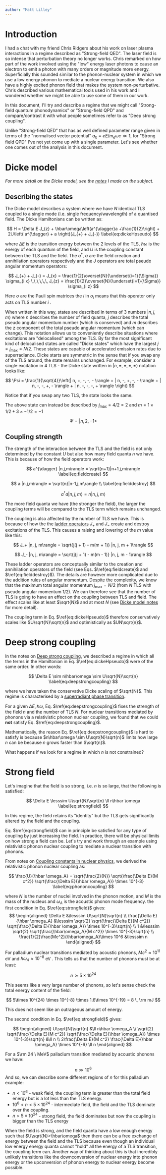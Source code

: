 ```yaml
---
author: "Matt Lilley"
---
```


# Introduction

I had a chat with my friend Chris Ridgers about his work on laser plasma interactions in a regime described as "Strong-field QED". The laser field is so intense that perturbation theory no longer works. Chris remarked on how part of the work involved using the "low" energy laser photons to cause an electron to emit a photon with many orders or magnitude more energy. Superficially this sounded similar to the phonon-nuclear system in which we use a low energy phonon to mediate a nuclear energy transition. We also have a highly excited phonon field that makes the system non-perturbative. Chris described various mathematical tools used in his work and I wondered whether we might be able to use some of them in our work.

In this document, I'll try and describe a regime that we might call "Strong-field quantum phonodynamics" or "Strong-field QPD" and compare/contrast it with what people sometimes refer to as "Deep strong coupling".

Unlike "Strong-field QED" that has as well defined parameter range given in terms of the "normalised vector potential" $a_0\equiv eE/m_e\omega c\gg 1$, for "Strong field QPD" I've not yet come up with a single parameter. Let's see whether one comes out of the analysis in this document.

# Dicke model

*For more detail on the Dicke model, see the [notes](https://github.com/project-ida/notes/blob/main/pdf/Dicke%20model.pdf) I made on the subject.*

## Describing the states

The Dicke model describes a system where we have $N$ identical TLS coupled to a single mode (i.e. single frequency/wavelength) of a quantised field. The Dicke Hamiltonians can be written as:

$$
H =  \Delta E J_{z} + \hbar\omega\left(a^{\dagger}a +\frac{1}{2}\right) + 2U\left( a^{\dagger} + a \right)(J_{+} + J_{-})
\label{eq:dickeHpseudo}
$$

where $\Delta E$ is the transition energy between the 2 levels of the TLS, $\hbar\omega$ is the energy of each quantum of the field, and $U$ is the coupling constant between the TLS and the field. The $a^{\dagger}$, $a$ are the field creation and annihilation operators respectively and the $J$ operators are total pseudo angular momentum operators:

$$
J_{+} + J_{-} = J_{x} = \frac{1}{2}\overset{N}{\underset{i=1}{\Sigma}} \sigma_{i x} \,\,\,\,\,\, J_{z} = \frac{1}{2}\overset{N}{\underset{i=1}{\Sigma}} \sigma_{i z}
$$

Here $\sigma$ are the Pauli spin matrices the $i$ in $\sigma_i$ means that this operator only acts on TLS number $i$ .

When written in this way, states are described in terms of 3 numbers $|n, j, m\rangle$ where $n$ describes the number of field quanta, $j$ describes the total pseudo angular momentum number (which is conserved) and $m$ describes the z component of the total pseudo angular momentum (which can change). This notation allows us to conveniently describe situations where excitations are "delocalised" among the TLS. By far the most significant kind of delocalised states are called  "Dicke states" which have the largest $j=j_{\max} = N/2$. These states are capable of accelerated emission rates due to superradiance. Dicke starts are symmetric in the sense that if you swap any of the TLS around, the state remains unchanged. For example, consider a single excitation in 4 TLS - the Dicke state written in $|n,\pm,\pm, \pm, \pm\rangle$ notation looks like:

$$
\Psi = \frac{1}{\sqrt{4}}\left(| n, +, -, -, - \rangle + | n, -, +, -, - \rangle + | n, -, -, +, - \rangle + | n, -, -, -, + \rangle \right)
$$

Notice that if you swap any two TLS, the state looks the same.

The above state can instead be described by $j_{\max}= 4/2  = 2$ and $m = 1\times 1/2 + 3\times -1/2 =-1$

$$
\Psi = |n,2,-1>
$$

## Coupling strength

The strength of the interaction between the TLS and the field is not only determined by the constant $U$ but also how many field quanta $n$ we have. This is because of how the field operators work:

$$
a^{\dagger} |n,j,m\rangle = \sqrt{n+1}|n+1,j,m\rangle
\label{eq:fieldcreate}
$$

$$
a |n,j,m\rangle = \sqrt{n}|n-1,j,m\rangle \\
\label{eq:fielddestroy}
$$

$$
a^{\dagger}a |n,j,m\rangle = n|n,j,m\rangle
$$

The more field quanta we have (the stronger the field), the larger the coupling terms will be compared to the TLS term which remains unchanged. 

The coupling is also affected by the number of TLS we have. This is because of how the the [ladder operators](https://en.wikipedia.org/wiki/Ladder_operator#Angular_momentum) $J_{+}$ and $J_{-}$ create and destroy excitations of the TLS. This causes a raising and lowering of the $m$ value like this:

$$
J_+ |n, j, m\rangle  =  \sqrt{j(j + 1) - m(m + 1)} |n, j, m + 1\rangle
$$

$$
J_- |n, j, m\rangle =  \sqrt{j(j + 1) - m(m - 1)} |n, j, m - 1\rangle
$$

These ladder operators are conceptually similar to the creation and annihilation operators of the field (see Eqs. $\ref{eq:fieldcreate}$ and $\ref{eq:fielddestroy}$). The details are however more complicated due to the addition rules of angular momentum. Despite the complexity, we know that the maximum total angular momentum $j_{\max} = N/2$ (from $N$ TLS with pseudo angular momentum $1/2$). We can therefore see that the number of TLS is going to have an effect on the coupling between TLS and field.  The effect scales like at least $\sqrt{N}$ and at most $N$ (see [Dicke model notes](https://github.com/project-ida/notes/blob/main/pdf/Dicke%20model.pdf) for more detail).

The coupling term in Eq. $\ref{eq:dickeHpseudo}$ therefore conservatively scales like $U\sqrt{N}\sqrt{n}$ and optimistically as $UN\sqrt{n}$.

# Deep strong coupling

In the notes on [Deep strong coupling](https://github.com/project-ida/notes/blob/main/pdf/Deep%20strong%20coupling.pdf), we described a regime in which all the terms in the Hamiltonian in Eq. $\ref{eq:dickeHpseudo}$ were of the same order. In other words:

$$
\Delta E \sim n\hbar\omega \sim U\sqrt{N}\sqrt{n}
\label{eq:deepstrongcoupling}
$$

where we have taken the conservative Dicke scaling of $\sqrt{N}$. This regime is characterised by a [superradiant phase transition](https://en.wikipedia.org/wiki/Dicke_model#Superradiant_transition_and_Dicke_superradiance).

For a given $\Delta E, \hbar\omega$, Eq. $\ref{eq:deepstrongcoupling}$ fixes the strength of the field $n$ and the number of TLS $N$. For nuclear transitions mediated by phonons via a relativistic phonon nuclear coupling, we found that we could **not** satisfy Eq. $\ref{eq:deepstrongcoupling}$.

Mathematically, the reason Eq. $\ref{eq:deepstrongcoupling}$ is hard to satisfy is because $n\hbar\omega \sim U\sqrt{N}\sqrt{n}$ limits how large $n$ can be because $n$ grows faster than $\sqrt{n}$.

What happens if we look for a regime in which $n$ is not constrained?

# Strong field

Let's imagine that the field is so strong, i.e. $n$ is so large, that the following is satisfied:

$$
\Delta E \lesssim U\sqrt{N}\sqrt{n} \ll n\hbar \omega
\label{eq:strongfield}
$$

In this regime, the field retains its "identity" but the TLS gets significantly altered by the field and the coupling.

Eq. $\ref{eq:strongfield}$ can in principle be satisfied for any type of coupling by just increasing the field. In practice, there will be physical limits on how strong a field can be. Let's try and work through an example using relativistic phonon nuclear coupling to mediate a nuclear transition with phonons.

From notes on [Coupling constants in nuclear physics](https://github.com/project-ida/notes/blob/main/pdf/Coupling%20constants%20in%20nuclear%20physics.pdf), we derived the relativistic phonon nuclear coupling as:

$$
\frac{U}{\hbar \omega_A} = \sqrt{\frac{2}{N}} \sqrt{\frac{\Delta E}{M c^2}} \sqrt{\frac{\Delta E}{\hbar \omega_A}} \times 10^{-3}
\label{eq:phononcoupling}
$$

where $N$ is the number of nuclei involved in the phonon motion, and $M$ is the mass of the nucleus and $\omega_A$ is the acoustic phonon mode frequency. the first condition in Eq. $\ref{eq:strongfield}$ gives:
$$
\begin{aligned}
\Delta E &\lesssim U\sqrt{N}\sqrt{n} \\
\frac{\Delta E}{\hbar \omega_A} &\lesssim \sqrt{2} \sqrt{\frac{\Delta E}{M c^2}} \sqrt{\frac{\Delta E}{\hbar \omega_A}} \times 10^{-3}\sqrt{n} \\
1 &\lesssim \sqrt{2} \sqrt{\frac{\hbar\omega_A}{M c^2}} \times 10^{-3}\sqrt{n} \\
\frac{1}{2}\frac{Mc^2}{\hbar\omega_A}\times 10^6 &\lesssim n
\end{aligned}
$$

For palladium nuclear transitions mediated by acoustic phonons, $M c^2 \approx 10^{11}$ eV  and $\hbar \omega_A \approx 10^{-8}$ eV  . This tells us that the number of phonons must be at least:

$$
n \gtrsim 5\times 10^{24}
$$

This seems like a very large number of phonons, so let's sense check the total energy content of the field:

$$
5\times 10^{24} \times 10^{-8} \times 1.6\times 10^{-19} = 8 \, \rm mJ
$$

This does not seem like an outrageous amount of energy.

The second condition in Eq. $\ref{eq:strongfield}$ gives:

$$
\begin{aligned}
U\sqrt{N}\sqrt{n} &\ll  n\hbar \omega_A \\
\sqrt{2} \sqrt{\frac{\Delta E}{M c^2}} \sqrt{\frac{\Delta E}{\hbar \omega_A}} \times 10^{-3}\sqrt{n} &\ll n \\
2\frac{\Delta E}{M c^2} \frac{\Delta E}{\hbar \omega_A} \times 10^{-6} \ll n
\end{aligned}
$$

For a $\rm 24 \ MeV$ palladium transition mediated by acoustic phonons we have:

$$
n \gg 10^{6}
$$
And so, we can describe some different regions of $n$ for this palladium example:

-  $n<10^{6}$ - weak field, the coupling term is greater than the total field energy but is a lot less than the TLS energy. 
-  $10^6 < n < 5 \times 10^{24}$ - intermediate field, the field and the TLS dominate over the coupling.  
- $n > 5\times 10^{24}$ - strong field, the field dominates but now the coupling is bigger than the TLS energy 

When the field is strong, and the field quanta have a low enough energy such that $U\sqrt{N}>\hbar\omega$ then there can be a free exchange of energy between the field and the TLS because even though an individual low energy energy quanta cannot "hold" all the energy of a TLS transition, the coupling term can.  Another way of thinking about this is that incredibly unlikely transitions like the downconversion of nuclear energy into phonon energy or the upconversion of phonon energy to nuclear energy become possible.
